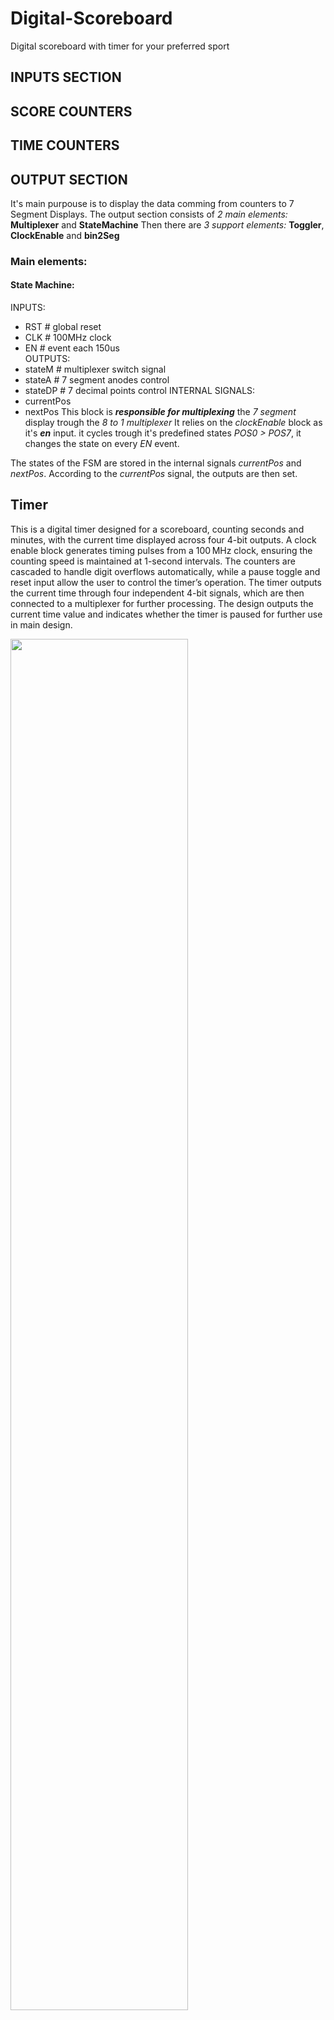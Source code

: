 # Digital-Scoreboard
Digital scoreboard with timer for your preferred sport

## INPUTS SECTION
## SCORE COUNTERS
## TIME COUNTERS
## OUTPUT SECTION
It's main purpouse is to display the data comming from counters to 7 Segment Displays.
The output section consists of _2 main elements:_ **Multiplexer** and **StateMachine**
Then there are _3 support elements:_ **Toggler**, **ClockEnable** and **bin2Seg**
### Main elements:
#### State Machine:
INPUTS:
- RST    # global reset
- CLK    # 100MHz clock
- EN     # event each 150us   
OUTPUTS:
- stateM # multiplexer switch signal
- stateA # 7 segment anodes control
- stateDP    # 7 decimal points control
INTERNAL SIGNALS:
- currentPos
- nextPos
This block is **_responsible for multiplexing_** the _7 segment_ display trough the _8 to 1 multiplexer_
It relies on the _clockEnable_ block as it's **_en_** input. it cycles trough it's predefined states _POS0 > POS7_, it changes the state on every _EN_ event.

The states of the FSM are stored in the internal signals _currentPos_ and _nextPos_.
According to the _currentPos_ signal, the outputs are then set. 




## Timer
This is a digital timer designed for a scoreboard, counting seconds and minutes, with the current time displayed across four 4-bit outputs. A clock enable block generates timing pulses from a 100 MHz clock, ensuring the counting speed is maintained at 1-second intervals. The counters are cascaded to handle digit overflows automatically, while a pause toggle and reset input allow the user to control the timer’s operation. The timer outputs the current time through four independent 4-bit signals, which are then connected to a multiplexer for further processing. The design outputs the current time value and indicates whether the timer is paused for further use in main design.   

<img width=75% height=75% src="https://github.com/user-attachments/assets/5b6d5d80-12ac-4ba3-bab7-55673a7db901">

Digital timer consist of clock_enable, pause_toggle, counter and counter_des


Maximum counting time set in code is 99 minutes 59 seconds, after overflowing timer automatically pause.  

####INPUTS:
**CLK100MHZ** – Main clock input running at 100 MHz.
**BTNC** – Reset button input; resets the entire timer when pressed. 
**BTNU** – Pause button input; toggles the timer between running and paused states.

####OUTPUTS:
**COUNT0** – 4-bit output representing units of seconds (0–9).
**COUNT1** – 4-bit output representing tens of seconds (0–5).
**COUNT2** – 4-bit output representing units of minutes (0–9).
**COUNT3** – 4-bit output representing tens of minutes (0–9).
**PAUSE_STATE** – Output indicating whether the timer is currently paused.

#### Simulation
![image](https://github.com/user-attachments/assets/4415f52f-59e8-4cbd-a26f-d592962f4106)
This is simulation of entire timer 

![image](https://github.com/user-attachments/assets/54729408-4635-4a97-b20a-f1715cf2846c)
![image](https://github.com/user-attachments/assets/ee8a0eda-792b-4cc2-ae3c-f5297e7885bf)

### Clock enable
---

#### Simulation
### **Counters**
---
#### Simulation
### **Enable logic**
---
#### Simulation



## Score

## Displaying data - 7 Segment Driver

